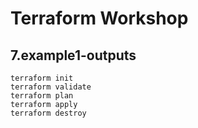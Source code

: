 # Terraform Workshop

## 7.example1-outputs

`terraform init`\
`terraform validate`\
`terraform plan`\
`terraform apply`\
`terraform destroy`

